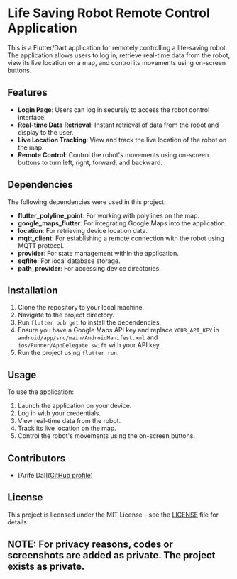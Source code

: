 
# Life Saving Robot Remote Control Application

This is a Flutter/Dart application for remotely controlling a life-saving robot. The application allows users to log in, retrieve real-time data from the robot, view its live location on a map, and control its movements using on-screen buttons.

## Features

- **Login Page**: Users can log in securely to access the robot control interface.
- **Real-time Data Retrieval**: Instant retrieval of data from the robot and display to the user.
- **Live Location Tracking**: View and track the live location of the robot on the map.
- **Remote Control**: Control the robot's movements using on-screen buttons to turn left, right, forward, and backward.

## Dependencies

The following dependencies were used in this project:

- **flutter_polyline_point**: For working with polylines on the map.
- **google_maps_flutter**: For integrating Google Maps into the application.
- **location**: For retrieving device location data.
- **mqtt_client**: For establishing a remote connection with the robot using MQTT protocol.
- **provider**: For state management within the application.
- **sqflite**: For local database storage.
- **path_provider**: For accessing device directories.

## Installation

1. Clone the repository to your local machine.
2. Navigate to the project directory.
3. Run `flutter pub get` to install the dependencies.
4. Ensure you have a Google Maps API key and replace `YOUR_API_KEY` in `android/app/src/main/AndroidManifest.xml` and `ios/Runner/AppDelegate.swift` with your API key.
5. Run the project using `flutter run`.

## Usage

To use the application:

1. Launch the application on your device.
2. Log in with your credentials.
3. View real-time data from the robot.
4. Track its live location on the map.
5. Control the robot's movements using the on-screen buttons.


## Contributors

- [Arife Dal]([GitHub profile](https://github.com/arifedal/))

## License

This project is licensed under the MIT License - see the [LICENSE](LICENSE) file for details.

## NOTE: For privacy reasons, codes or screenshots are added as private. The project exists as private.



